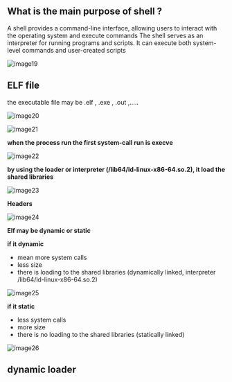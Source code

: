 ## What is the main purpose of shell ?

A shell provides a command-line interface, allowing users to interact with the operating system and execute commands
The shell serves as an interpreter for running programs and scripts. It can execute both system-level commands and user-created scripts

![image19](https://github.com/user-attachments/assets/3580460c-e022-4b79-86d4-b2f9df4615b3)

## ELF file 

the executable file may be .elf , .exe , .out ,.....

![image20](https://github.com/user-attachments/assets/4a3c27ec-f3ef-4c4d-a7cc-455ebb361baf)

![image21](https://github.com/user-attachments/assets/ffd50252-e68a-4177-ba65-80b78770b440)

**when the process run the first system-call run is execve**

![image22](https://github.com/user-attachments/assets/87401b2e-8fc6-418d-af5d-0a699ac88616)

**by using the loader or interpreter (/lib64/ld-linux-x86-64.so.2), it load the shared libraries**

![image23](https://github.com/user-attachments/assets/7b103af3-79fd-43a1-be29-19017cfed719)

**Headers**

![image24](https://github.com/user-attachments/assets/715459fe-3b1a-4b74-9049-79e34d595ba9)

**Elf may be dynamic or static**

**if it dynamic**

* mean more system calls
* less size
* there is loading to the shared libraries (dynamically linked, interpreter /lib64/ld-linux-x86-64.so.2)

![image25](https://github.com/user-attachments/assets/94fd6cf8-40e5-4ddc-9e92-a104d796a27e)


**if it static**

* less system calls
*  more size
*  there is no loading to the shared libraries (statically linked)

![image26](https://github.com/user-attachments/assets/02ffe29d-06ce-4df5-9027-aa7aed9379f6)

##  dynamic loader






